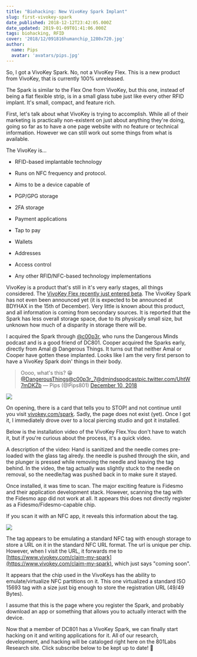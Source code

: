 ```yaml
---
title: "Biohacking: New VivoKey Spark Implant"
slug: first-vivokey-spark
date_published: 2018-12-12T23:42:05.000Z
date_updated: 2019-01-09T01:41:06.000Z
tags: biohacking, RFID
cover: '2018/12/091816humanchip_1280x720.jpg'
author:
  name: Pips
  avatar: 'avatars/pips.jpg'
---
```


So, I got a VivoKey Spark. No, not a VivoKey Flex. This is a new product from VivoKey, that is currently 100% unreleased.

The Spark is similar to the Flex One from VivoKey, but this one, instead of being a flat flexible strip, is in a small glass tube just like every other RFID implant. It's small, compact, and feature rich. 

First, let's talk about what VivoKey is trying to accomplish. While all of their marketing is practically non-existent on just about anything they're doing, going so far as to have a one page website with no feature or technical information. However we can still work out some things from what is available. 

The VivoKey is...

- RFID-based implantable technology
- Runs on NFC frequency and protocol.
- Aims to be a device capable of

- PGP/GPG storage
- 2FA storage
- Payment applications

- Tap to pay
- Wallets
- Addresses

- Access control
- Any other RFID/NFC-based technology implementations

VivoKey is a product that's still in it's very early stages, all things considered. The [VivoKey Flex recently just entered beta](https://dangerousthings.com/shop/vivokey-flex-one/). The VivoKey Spark has not even been announced yet (it is expected to be announced at BDYHAX in the 15th of December). Very little is known about this product, and all information is coming from secondary sources. It is reported that the Spark has less overall storage space, due to its physically small size, but unknown how much of a disparity in storage there will be.

I acquired the Spark through [@c00p3r](https://twitter.com/c00p3r_7), who runs the Dangerous Minds podcast and is a good friend of DC801. Cooper acquired the Sparks early, directly from Amal @ Dangerous Things. It turns out that neither Amal or Cooper have gotten these implanted. Looks like I am the very first person to have a VivoKey Spark doin' things in their body.

> Oooo, what&#39;s this? 😁[@DangerousThings](https://twitter.com/DangerousThings?ref_src=twsrc%5Etfw)[@c00p3r_7](https://twitter.com/c00p3r_7?ref_src=twsrc%5Etfw)[@dmindspodcast](https://twitter.com/dmindspodcast?ref_src=twsrc%5Etfw)[pic.twitter.com/UhtW7mDKZb](https://t.co/UhtW7mDKZb)
> &mdash; Pips (@Pips801) [December 10, 2018](https://twitter.com/Pips801/status/1072276390173532162?ref_src=twsrc%5Etfw)

![](2018/12/image.jpg)

On opening, there is a card that tells you to STOP! and not continue until you visit [vivokey.com/spark](http://vivokey.com/spark). Sadly, the page does not exist (yet). Once I got it, I immediately drove over to a local piercing studio and got it installed. 

Below is the installation video of the VivoKey Flex.You don't have to watch it, but if you're curious about the process, it's a quick video.

A description of the video: Hand is sanitized and the needle comes pre-loaded with the glass tag alredy. the needle is pushed through the skin, and the plunger is pressed while removing the needle and leaving the tag behind. In the video, the tag actually was slightly stuck to the needle on removal, so  the needle/tag was pushed back in to make sure it stayed.

Once installed, it was time to scan. The major exciting feature is Fidesmo and their application development stack. However, scanning the tag with the Fidesmo app did not work at all. It appears this does not directly register as a Fidesmo/Fidesmo-capable chip.

If you scan it with an NFC app, it reveals this information about the tag.

![](2018/12/image-1.jpg)

The tag appears to be emulating a standard NFC tag with enough storage to store a URL on it in the standard NFC URL format. The url is unique per chip. However, when I visit the URL, it forwards me to [https://www.vivokey.com/claim-my-spark](https://www.vivokey.com/claim-my-spark), which just says "coming soon". 

It appears that the chip used in the VivoKeys has the ability to emulate/virtualize NFC partitions on it. This one virtualized a standard ISO 15693 tag with a size just big enough to store the registration URL (49/49 Bytes).

I assume that this is the page where you register the Spark, and probably download an app or something that allows you to actually interact with the device.

Now that a member of DC801 has a VivoKey Spark, we can finally start hacking on it and writing applications for it. All of our research, development, and hacking will be cataloged right here on the 801Labs Research site. Click subscribe below to be kept up to date! 🙌
